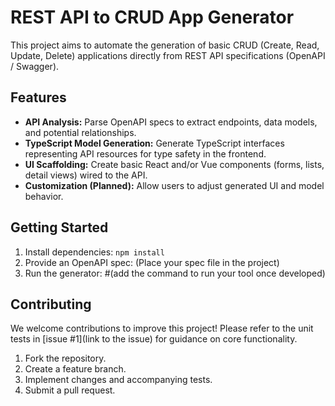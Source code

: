 # REST API to CRUD App Generator

This project aims to automate the generation of basic CRUD (Create, Read, Update, Delete) applications directly from REST API specifications (OpenAPI / Swagger).

## Features

- **API Analysis:** Parse OpenAPI specs to extract endpoints, data models, and potential relationships.
- **TypeScript Model Generation:** Generate TypeScript interfaces representing API resources for type safety in the frontend.
- **UI Scaffolding:** Create basic React and/or Vue components (forms, lists, detail views) wired to the API.
- **Customization (Planned):** Allow users to adjust generated UI and model behavior.

## Getting Started

1. Install dependencies: `npm install`
2. Provide an OpenAPI spec: (Place your spec file in the project)
3. Run the generator: #(add the command to run your tool once developed)

## Contributing

We welcome contributions to improve this project! Please refer to the unit tests in [issue #1](link to the issue) for guidance on core functionality.

1. Fork the repository.
2. Create a feature branch.
3. Implement changes and accompanying tests.
4. Submit a pull request.


